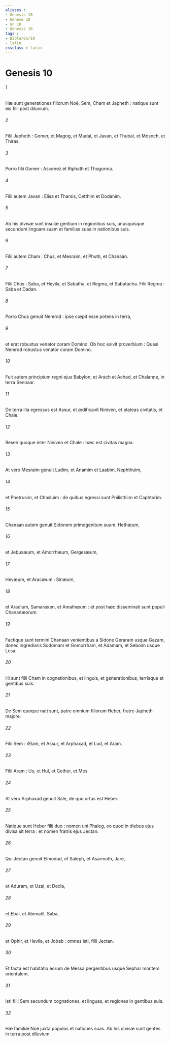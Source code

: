 ```yaml
---
aliases : 
- Genesis 10
- Genèse 10
- Gn 10
- Genesis 10
tags : 
- Bible/Gn/10
- latin
cssclass : latin
---
```


# Genesis 10

###### 1
Hæ sunt generationes filiorum Noë, Sem, Cham et Japheth : natique sunt eis filii post diluvium.
###### 2
Filii Japheth : Gomer, et Magog, et Madai, et Javan, et Thubal, et Mosoch, et Thiras.
###### 3
Porro filii Gomer : Ascenez et Riphath et Thogorma.
###### 4
Filii autem Javan : Elisa et Tharsis, Cetthim et Dodanim.
###### 5
Ab his divisæ sunt insulæ gentium in regionibus suis, unusquisque secundum linguam suam et familias suas in nationibus suis.
###### 6
Filii autem Cham : Chus, et Mesraim, et Phuth, et Chanaan.
###### 7
Filii Chus : Saba, et Hevila, et Sabatha, et Regma, et Sabatacha. Filii Regma : Saba et Dadan.
###### 8
Porro Chus genuit Nemrod : ipse cœpit esse potens in terra,
###### 9
et erat robustus venator coram Domino. Ob hoc exivit proverbium : Quasi Nemrod robustus venator coram Domino.
###### 10
Fuit autem principium regni ejus Babylon, et Arach et Achad, et Chalanne, in terra Sennaar.
###### 11
De terra illa egressus est Assur, et ædificavit Niniven, et plateas civitatis, et Chale.
###### 12
Resen quoque inter Niniven et Chale : hæc est civitas magna.
###### 13
At vero Mesraim genuit Ludim, et Anamim et Laabim, Nephthuim,
###### 14
et Phetrusim, et Chasluim : de quibus egressi sunt Philisthiim et Caphtorim.
###### 15
Chanaan autem genuit Sidonem primogenitum suum. Hethæum,
###### 16
et Jebusæum, et Amorrhæum, Gergesæum,
###### 17
Hevæum, et Aracæum : Sinæum,
###### 18
et Aradium, Samaræum, et Amathæum : et post hæc disseminati sunt populi Chananæorum.
###### 19
Factique sunt termini Chanaan venientibus a Sidone Geraram usque Gazam, donec ingrediaris Sodomam et Gomorrham, et Adamam, et Seboim usque Lesa.
###### 20
Hi sunt filii Cham in cognationibus, et linguis, et generationibus, terrisque et gentibus suis.
###### 21
De Sem quoque nati sunt, patre omnium filiorum Heber, fratre Japheth majore.
###### 22
Filii Sem : Ælam, et Assur, et Arphaxad, et Lud, et Aram.
###### 23
Filii Aram : Us, et Hul, et Gether, et Mes.
###### 24
At vero Arphaxad genuit Sale, de quo ortus est Heber.
###### 25
Natique sunt Heber filii duo : nomen uni Phaleg, eo quod in diebus ejus divisa sit terra : et nomen fratris ejus Jectan.
###### 26
Qui Jectan genuit Elmodad, et Saleph, et Asarmoth, Jare,
###### 27
et Aduram, et Uzal, et Decla,
###### 28
et Ebal, et Abimaël, Saba,
###### 29
et Ophir, et Hevila, et Jobab : omnes isti, filii Jectan.
###### 30
Et facta est habitatio eorum de Messa pergentibus usque Sephar montem orientalem.
###### 31
Isti filii Sem secundum cognationes, et linguas, et regiones in gentibus suis.
###### 32
Hæ familiæ Noë juxta populos et nationes suas. Ab his divisæ sunt gentes in terra post diluvium.

